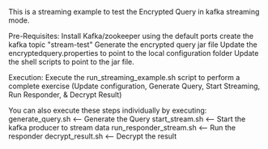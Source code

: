 This is a streaming example to test the Encrypted Query in kafka streaming mode.

Pre-Requisites:
Install Kafka/zookeeper using the default ports
create the kafka topic "stream-test"
Generate the encrypted query jar file
Update the encryptedquery.properties to point to the local configuration folder 
Update the shell scripts to point to the jar file.

Execution:
Execute the run_streaming_example.sh script to perform a complete exercise (Update configuration, Generate Query, Start Streaming, Run Responder, & Decrypt Result)

You can also execute these steps individually by executing:
generate_query.sh               <-- Generate the Query 
start_stream.sh                 <-- Start the kafka producer to stream data 
run_responder_stream.sh         <-- Run the responder 
decrypt_result.sh               <-- Decrypt the result




